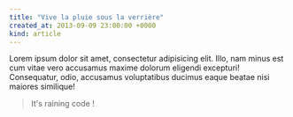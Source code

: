 ```yaml
---
title: "Vive la pluie sous la verrière"
created_at: 2013-09-09 23:00:00 +0000
kind: article
---
```


Lorem ipsum dolor sit amet, consectetur adipisicing elit. Illo, nam minus est cum vitae vero accusamus maxime dolorum eligendi excepturi! Consequatur, odio, accusamus voluptatibus ducimus eaque beatae nisi maiores similique!

> It's raining code !
